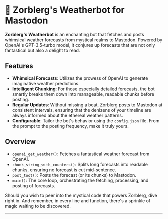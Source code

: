 # 🌌 Zorblerg's Weatherbot for Mastodon

**Zorblerg's Weatherbot** is an enchanting bot that fetches and posts whimsical weather forecasts from mystical realms to Mastodon. Powered by OpenAI's GPT-3.5-turbo model, it conjures up forecasts that are not only fantastical but also a delight to read.

## Features

- **Whimsical Forecasts**: Utilizes the prowess of OpenAI to generate imaginative weather predictions.
- **Intelligent Chunking**: For those especially detailed forecasts, the bot smartly breaks them down into manageable, readable chunks before posting.
- **Regular Updates**: Without missing a beat, Zorblerg posts to Mastodon at consistent intervals, ensuring that the denizens of your timeline are always informed about the ethereal weather patterns.
- **Configurable**: Tailor the bot's behavior using the `config.json` file. From the prompt to the posting frequency, make it truly yours.

## Overview

- `openai_get_weather()`: Fetches a fantastical weather forecast from OpenAI.
- `chunk_string_with_counters()`: Splits long forecasts into readable chunks, ensuring no forecast is cut mid-sentence.
- `post_toot()`: Posts the forecast (or its chunks) to Mastodon.
- `main()`: The core loop, orchestrating the fetching, processing, and posting of forecasts.

Should you wish to peer into the mystical code that powers Zorblerg, dive right in. And remember, in every line and function, there's a sprinkle of magic waiting to be discovered.

---